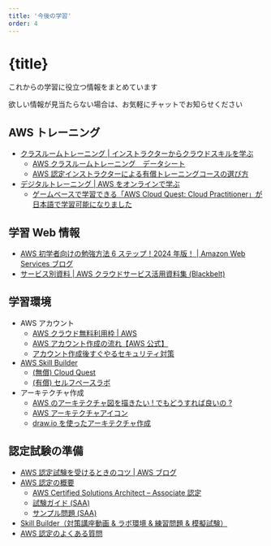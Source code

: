 ```yaml
---
title: '今後の学習'
order: 4
---
```


# {title}

これからの学習に役立つ情報をまとめています

欲しい情報が見当たらない場合は、お気軽にチャットでお知らせください

## AWS トレーニング

- [クラスルームトレーニング | インストラクターからクラウドスキルを学ぶ](https://aws.amazon.com/jp/training/classroom/)
  - [AWS クラスルームトレーニング　データシート](https://go.aws/AWSTraining-DataSheets)
  - [AWS 認定インストラクターによる有償トレーニングコースの選び方](https://aws.amazon.com/jp/builders-flash/202203/way-to-choose-training)
- [デジタルトレーニング | AWS をオンラインで学ぶ](https://aws.amazon.com/jp/training/digital/)
  - [ゲームベースで学習できる「AWS Cloud Quest: Cloud Practitioner」が日本語で学習可能になりました](https://aws.amazon.com/jp/blogs/news/aws-cloud-quest-jp-is-now-available/)

## 学習 Web 情報

- [AWS 初学者向けの勉強方法 6 ステップ！2024 年版！ | Amazon Web Services ブログ](https://aws.amazon.com/jp/blogs/news/2024-aws-beginner-learning/)
- [サービス別資料 | AWS クラウドサービス活用資料集 (Blackbelt)](https://aws.amazon.com/jp/events/aws-event-resource/archive/)

## 学習環境

- AWS アカウント
  - [AWS クラウド無料利用枠 | AWS](https://aws.amazon.com/jp/free/)
  - [AWS アカウント作成の流れ【AWS 公式】](https://aws.amazon.com/jp/register-flow/)
  - [アカウント作成後すぐやるセキュリティ対策](https://pages.awscloud.com/event_JAPAN_Ondemand_Hands-on-for-Beginners-Security-1_LP.html)
- [AWS Skill Builder](https://aws.amazon.com/jp/training/digital/)
  - [(無償) Cloud Quest](https://explore.skillbuilder.aws/learn/course/external/view/elearning/17553/aws-cloud-quest-cloud-practitioner-japanese-ri-ben-yu-ban)
  - [(有償) セルフペースラボ](https://explore.skillbuilder.aws/learn/public/catalog/view/15?ctldoc-catalog-0=l-_ja)
- アーキテクチャ作成
  - [AWS のアーキテクチャ図を描きたい ! でもどうすれば良いの ?](https://aws.amazon.com/jp/builders-flash/202204/way-to-draw-architecture/)
  - [AWS アーキテクチャアイコン](https://aws.amazon.com/jp/architecture/icons/)
  - [draw.io を使ったアーキテクチャ作成](https://d38j18cshs86vq.cloudfront.net/Appendix_drawio.pdf)

## 認定試験の準備

- [AWS 認定試験を受けるときのコツ | AWS ブログ](https://aws.amazon.com/jp/blogs/news/aws-certification-tips/)
- [AWS 認定の概要](https://aws.amazon.com/jp/certification/?nc2=sb_ce_co)
  - [AWS Certified Solutions Architect – Associate 認定](https://aws.amazon.com/jp/certification/certified-solutions-architect-associate/)
  - [試験ガイド (SAA)](https://d1.awsstatic.com/ja_JP/training-and-certification/docs-sa-assoc/AWS-Certified-Solutions-Architect-Associate_Exam-Guide.pdf)
  - [サンプル問題 (SAA)](https://d1.awsstatic.com/ja_JP/training-and-certification/docs-sa-assoc/AWS-Certified-Solutions-Architect-Associate_Sample-Questions.pdf)
- [Skill Builder（対策講座動画 & ラボ環境 & 練習問題 & 模擬試験）](https://skillbuilder.aws/category/exam-prep/solutions-architect-associate)
- [AWS 認定のよくある質問](https://aws.amazon.com/jp/certification/faqs/)
